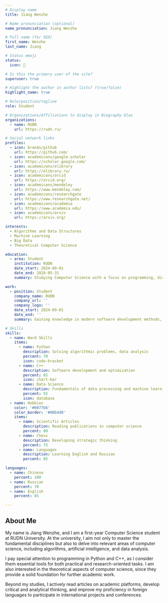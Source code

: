 ```yaml
---
# Display name
title: Jiang Wenzhe

# Name pronunciation (optional)
name_pronunciation: Jiang Wenzhe

# Full name (for SEO)
first_name: Wenzhe
last_name: Jiang

# Status emoji
status:
  icon: 📘

# Is this the primary user of the site?
superuser: true

# Highlight the author in author lists? (true/false)
highlight_name: true

# Role/position/tagline
role: Student

# Organizations/Affiliations to display in Biography blox
organizations:
  - name: RUDN
    url: https://rudn.ru/

# Social network links
profiles:
  - icon: brands/github
    url: https://github.com/
  - icon: academicons/google-scholar
    url: https://scholar.google.com/
  - icon: academicons/elibrary
    url: https://elibrary.ru/
  - icon: academicons/orcid
    url: https://orcid.org/
  - icon: academicons/mendeley
    url: https://www.mendeley.com/
  - icon: academicons/researchgate
    url: https://www.researchgate.net/
  - icon: academicons/academia
    url: https://www.academia.edu/
  - icon: academicons/arxiv
    url: https://arxiv.org/

interests: 
  - Algorithms and Data Structures
  - Machine Learning
  - Big Data
  - Theoretical Computer Science

education:
  - area: Student
    institution: RUDN
    date_start: 2024-09-01
    date_end: 2028-05-31
    summary: Studying Computer Science with a focus on programming, discrete mathematics, and the fundamentals of artificial intelligence.

work:
  - position: Student
    company_name: RUDN
    company_url: ''
    company_logo: ''
    date_start: 2024-09-01
    date_end: ''
    summary: Gaining knowledge in modern software development methods, algorithm analysis, and applied aspects of computational technologies.

# Skills
skills:
  - name: Hard Skills
    items:
      - name: Python
        description: Solving algorithmic problems, data analysis
        percent: 70
        icon: code-bracket
      - name: C++
        description: Software development and optimization
        percent: 65
        icon: chart-bar
      - name: Data Science
        description: Fundamentals of data processing and machine learning
        percent: 55
        icon: database
  - name: Hobbies
    color: '#0077b6'
    color_border: '#00b4d8'
    items:
      - name: Scientific Articles
        description: Reading publications in computer science
        percent: 80
      - name: Chess
        description: Developing strategic thinking
        percent: 75
      - name: Languages
        description: Learning English and Russian
        percent: 85

languages:
  - name: Chinese
    percent: 100
  - name: Russian
    percent: 70
  - name: English
    percent: 85

---
```


## About Me

My name is Jiang Wenzhe, and I am a first-year Computer Science student at RUDN University. At the university, I aim not only to master the fundamental disciplines but also to delve into relevant areas of computer science, including algorithms, artificial intelligence, and data analysis.

I pay special attention to programming in Python and C++, as I consider them essential tools for both practical and research-oriented tasks. I am also interested in the theoretical aspects of computer science, since they provide a solid foundation for further academic work.

Beyond my studies, I actively read articles on academic platforms, develop critical and analytical thinking, and improve my proficiency in foreign languages to participate in international projects and conferences.

